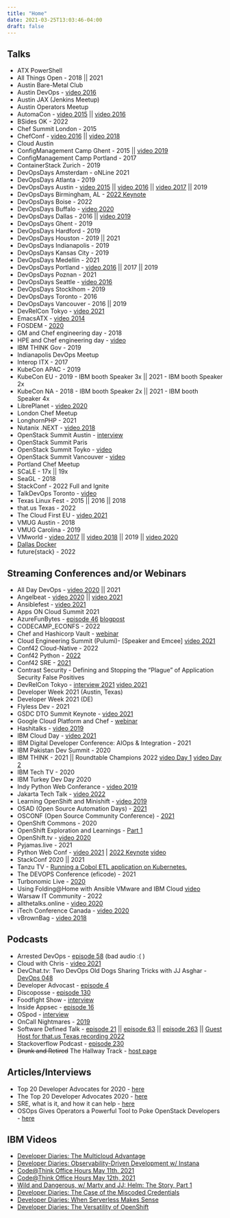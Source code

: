 ```yaml
---
title: "Home"
date: 2021-03-25T13:03:46-04:00
draft: false
---
```


## Talks

- ATX PowerShell
- All Things Open - 2018 || 2021
- Austin Bare-Metal Club
- Austin DevOps - [video 2016](https://www.youtube.com/watch?v=lZKhwSGxa58)
- Austin JAX (Jenkins Meetup)
- Austin Operators Meetup
- AutomaCon - [video 2015](https://www.youtube.com/watch?v=qvSGJslwpDA) || [video 2016](https://www.youtube.com/watch?v=D3LS3lHWFnE)
- BSides OK - 2022
- Chef Summit London - 2015
- ChefConf - [video 2016](https://www.youtube.com/watch?v=HfYI1KcKFoo) || [video 2018](https://www.youtube.com/watch?v=jtgXQpcJFT0)
- Cloud Austin
- ConfigManagement Camp Ghent - 2015 || [video 2019](https://www.youtube.com/watch?v=W1d7r3mIj0A)
- ConfigManagement Camp Portland - 2017
- ContainerStack Zurich - 2019
- DevOpsDays Amsterdam - oNLine 2021
- DevOpsDays Atlanta - 2019
- DevOpsDays Austin - [video 2015](https://vimeo.com/130554525) || [video 2016](https://vimeo.com/165731277) || [video 2017](https://youtu.be/Z0Qtf2XJBcA?t=1h10m49s) || 2019
- DevOpsDays Birmingham, AL - [2022 Keynote](https://www.youtube.com/watch?v=pJvDFpYKzv0&feature=youtu.be)
- DevOpsDays Boise - 2022
- DevOpsDays Buffalo - [video 2020](https://youtu.be/Kr9uc285Z2k)
- DevOpsDays Dallas - 2016 || [video 2019](https://www.youtube.com/watch?v=tcq1-kNQd2Q)
- DevOpsDays Ghent - 2019
- DevOpsDays Hardford - 2019
- DevOpsDays Houston - 2019 || 2021
- DevOpsDays Indianapolis - 2019
- DevOpsDays Kansas City - 2019
- DevOpsDays Medellín - 2021
- DevOpsDays Portland - [video 2016](https://www.youtube.com/watch?v=JqwgmePMEw4) || 2017 || 2019
- DevOpsDays Poznan - 2021
- DevOpsDays Seattle - [video 2016](https://www.youtube.com/watch?v=9iuYqZU8mj8)
- DevOpsDays Stocklhom - 2019
- DevOpsDays Toronto - 2016
- DevOpsDays Vancouver - 2016 || 2019
- DevRelCon Tokyo - [video 2021](https://youtu.be/Aoliy98BCwI?t=1315)
- EmacsATX - [video 2014](https://www.youtube.com/watch?v=VO7xj2ArpZw)
- FOSDEM - [2020](http://bofh.nikhef.nl/events/FOSDEM/2020/UB5.230/osslessons.webm)
- GM and Chef engineering day - 2018
- HPE and Chef engineering day - [video](https://www.periscope.tv/HPE_ConvergedDI/1YpKkWlEYnjKj)
- IBM THINK Gov - 2019
- Indianapolis DevOps Meetup
- Interop ITX - 2017
- KubeCon APAC - 2019
- KubeCon EU - 2019 - IBM booth Speaker 3x || 2021 - IBM booth Speaker 2x
- KubeCon NA - 2018 - IBM booth Speaker 2x || 2021 - IBM booth Speaker 4x
- LibrePlanet - [video 2020](https://media.libreplanet.org/u/libreplanet/m/lessons-learned-from-cultivating-free-software-projects-and-communities/)
- London Chef Meetup
- LonghornPHP - 2021
- Nutanix .NEXT - [video 2018](https://vimeo.com/270129963/9d32cc9b0f)
- OpenStack Summit Austin - [interview](https://soundcloud.com/thenewstackmakers/jj-asghar-interview)
- OpenStack Summit Paris
- OpenStack Summit Toyko - [video](https://www.youtube.com/watch?v=ivYYS_F7Rpw)
- OpenStack Summit Vancouver - [video](https://youtu.be/FBCKCO45xIw?t=34m35s)
- Portland Chef Meetup
- SCaLE - 17x || 19x
- SeaGL - 2018
- StackConf - 2022 Full and Ignite
- TalkDevOps Toronto - [video](https://channel9.msdn.com/Blogs/TalkDevOps/TalkDevOps--Introduction-to-Chef-with-JJ-Ashgar-as-a-DotNet-Developer)
- Texas Linux Fest - 2015 || 2016 || 2018
- that.us Texas - 2022
- The Cloud First EU - [video 2021](https://youtu.be/OGFkz81mKf8?t=22331)
- VMUG Austin - 2018
- VMUG Carolina - 2019
- VMworld - [video 2017](https://www.vmworldonline.com/searchsite?search=SER1906BU) || [video 2018](https://www.youtube.com/watch?v=II4IsntZnyY) || 2019 || [video 2020](https://youtu.be/aBzJ6wrE6xA)
- [Dallas Docker](https://events.docker.com/events/detaihttp://jjasghar.github.io/talks/ls/docker-docker-dallas-presents-chef-habitat-docker-113)
- future{stack} - 2022

## Streaming Conferences and/or Webinars

- All Day DevOps - [video 2020](https://content.sonatype.com/2020addo-ct/addo2020-ct-asghar) || 2021
- Angelbeat - [video 2020](https://youtu.be/LVXiOyzuF_E) || [video 2021](https://youtu.be/spHxba0eARg)
- Ansiblefest - [video 2021](https://events.ansiblefest.redhat.com/widget/redhat/ansible21/sessioncatalog/session/1623166230807001Iqrk)
- Apps ON Cloud Summit 2021
- AzureFunBytes - [episode 46](https://www.youtube.com/watch?v=ZGNuhgR_SdE) [blogpost](https://dev.to/azure/azurefunbytes-episode-46-openshift-on-azure-with-jjasghar-4nh1)
- CODECAMP_ECONFS - 2022
- Chef and Hashicorp Vault - [webinar](https://www.brighttalk.com/webcast/11349/232851/manage-secrets-with-chef-and-hashicorps-vault)
- Cloud Engineering Summit (Pulumi)- [Speaker and Emcee] [video 2021](https://www.pulumi.com/resources/migrating-a-monolith-to-cloud-native)
- Conf42 Cloud-Native - 2022
- Conf42 Python - [2022](https://www.conf42.com/Python_2022_JJ_Asghar_deploying_simple_app_kubernetes_openshift)
- Conf42 SRE - [2021](https://www.conf42.com/Site_Reliability_Engineering_2021_JJ_Asghar_migrating_monolith_cloudnative_stumbling_blocks)
- Contrast Security - Defining and Stopping the “Plague” of Application Security False Positives
- DevRelCon Tokyo - [interview 2021](https://www.youtube.com/watch?v=yzWFnsivCZQ) [video 2021](https://youtu.be/oJb2rA0yY-k)
- Developer Week 2021 (Austin, Texas)
- Developer Week 2021 (DE)
- Flyless Dev - 2021
- GSDC DTO Summit Keynote - [video 2021](https://vimeo.com/572047609/ef164c1662)
- Google Cloud Platform and Chef - [webinar](https://www.brighttalk.com/webcast/10619/283199)
- Hashitalks - [video 2019](https://www.hashicorp.com/resources/how-to-terraform-ibm-cloud-to-play-nicely)
- IBM Cloud Day - [video 2021](https://ibmcloudday-vconf.bemyapp.com/#/conference/5ff8bc27013733001b01d3d6)
- IBM Digital Developer Conference: AIOps & Integration - 2021
- IBM Pakistan Dev Summit - 2020
- IBM THINK - 2021 || Roundtable Champions 2022 [video Day 1](https://www.youtube.com/watch?v=tXoMGP2yI0M) [video Day 2](https://www.youtube.com/watch?v=mJefrsMIlSc)
- IBM Tech TV - 2020
- IBM Turkey Dev Day 2020
- Indy Python Web Conferance - [video 2019](https://youtu.be/lGdoyHeHsBo)
- Jakarta Tech Talk - [video 2022](https://www.crowdcast.io/e/techtalk-feb1)
- Learning OpenShift and Minishift - [video 2019](https://www.youtube.com/watch?v=aIvLoZYBes05)
- OSAD (Open Source Automation Days) - [2021](https://osad-munich.org/en/deploying-a-simple-python-app-to-kubernetes-openshift/)
- OSCONF (Open Source Community Conference) - [2021](https://www.youtube.com/watch?v=_O1KjDY1Obo)
- OpenShift Commons - 2020
- OpenShift Exploration and Learnings - [Part 1](https://www.youtube.com/watch?v=d7nxzB0YtR0)
- OpenShift.tv - [video 2020](https://www.youtube.com/watch?v=erO6XXj8Kl0)
- Pyjamas.live - 2021
- Python Web Conf - [video 2021](https://2021.pythonwebconf.com/presentations/deploying-a-simple-python-app-to-kubernetes-openshift) | [2022 Keynote](https://2022.pythonwebconf.com/presentations/we-accidentally-created-a-serverless-application) [video](https://youtu.be/PmT2MD6_k8M)
- StackConf 2020 || 2021
- Tanzu TV - [Running a Cobol ETL application on Kubernetes.](https://www.youtube.com/watch?v=yhC6SFZI8Mw)
- The DEVOPS Conference (eficode) - 2021
- Turbonomic Live - [2020](https://gateway.on24.com/wcc/eh/2339289/lp/2374731/demystifying-devops%2C-kubernetes%2C-and-cloud-native-applications/)
- Using Folding@Home with Ansible VMware and IBM Cloud [video](https://www.youtube.com/watch?v=fZVTTwKs2dA)
- Warsaw IT Community - 2022
- allthetalks.online - [video 2020](https://www.youtube.com/watch?v=ly0qNA3gs78)
- iTech Conference Canada - [video 2020](https://www.itechconference.ca/widit00042-on-demand.html)
- vBrownBag - [video 2018](https://www.youtube.com/watch?v=RwAFGK9mju4)

## Podcasts

- Arrested DevOps - [episode 58](https://www.arresteddevops.com/openstack/) (bad audio :( )
- Cloud with Chris - [video 2021](https://youtu.be/W4xoq_iCn7E)
- DevChat.tv: Two DevOps Old Dogs Sharing Tricks with JJ Asghar - [DevOps 048](https://devchat.tv/adventures-in-devops/devops-048-two-devops-old-dogs-sharing-tricks-with-jj-asghar/)
- Developer Advocast - [episode 4](https://open.spotify.com/episode/01gsWap8IaGw98K7kgOu2y?si=9e9eaba390c149f6)
- Discoposse - [episode 130](https://discopossepodcast.com/episode-130-the-why-and-how-of-developer-advocacy-and-tech-community-with-jj-asghar/)
- Foodfight Show - [interview](http://foodfightshow.org/2015/12/chef-and-openstack.html)
- Inside Appsec - [episode 16](https://soundcloud.com/contrastsecurity/devops-trends-and-best-practices-a-perspective-from-the-trenches)
- OSpod - [interview](https://itunes.apple.com/us/podcast/chef-jj-asghar-episode-48-on-ospod/id913351029?i=1000360509387&mt=2)
- OnCall Nightmares - [2019](https://www.podomatic.com/podcasts/oncallnightmares/episodes/2019-10-24T11_14_36-07_00)
- Software Defined Talk - [episode 21](http://www.softwaredefinedinterviews.com/21) || [episode 63](http://www.softwaredefinedinterviews.com/63) || [episode 263](https://www.softwaredefinedtalk.com/263) || [Guest Host for that.us Texas recording 2022](https://www.youtube.com/watch?v=n_RwGqqCTBM&t=1384s)
- Stackoverflow Podcast - [episode 230](https://stackoverflow.blog/2020/04/28/podcast-230-mastering-the-mainframe-cobol-ibm/)
- ~~Drunk and Retired~~ The Hallway Track - [host page](https://drunkandretired.com/hosts/jjasghar)

## Articles/Interviews

- Top 20 Developer Advocates for 2020 - [here](https://www.whitesourcesoftware.com/resources/blog/top-20-developer-advocates-to-follow/)
- The Top 20 Developer Advocates 2020 - [here](https://www.linkedin.com/pulse/top-20-developer-advocates-2020-sebastian-grodzietzki/)
- SRE, what is it, and how it can help - [here](https://www.toolbox.com/tech/devops/articles/automating-sre-to-scale-operations/)
- OSOps Gives Operators a Powerful Tool to Poke OpenStack Developers - [here](https://thenewstack.io/osops-operations-teams-dangerous-go-alone-take/)

## IBM Videos

- [Developer Diaries: The Multicloud Advantage](https://youtu.be/GQodXQ5iyTI)
- [Developer Diaries: Observability-Driven Development w/ Instana](https://youtu.be/tM3XjSmlbCk)
- [Code@Think Office Hours May 11th, 2021](https://youtu.be/KV3-ohi2aQY)
- [Code@Think Office Hours May 12th, 2021](https://youtu.be/I2zjMc7yJ_U)
- [Wild and Dangerous, w/ Marty and JJ: Helm: The Story, Part 1](https://youtu.be/KU5hHtrX8ZQ)
- [Developer Diaries: The Case of the Miscoded Credentials](https://youtu.be/43jdluldDBc)
- [Developer Diaries: When Serverless Makes Sense](https://youtu.be/cq2SrECwf-E)
- [Developer Diaries: The Versatility of OpenShift](https://youtu.be/p6vn1tDr24U)
